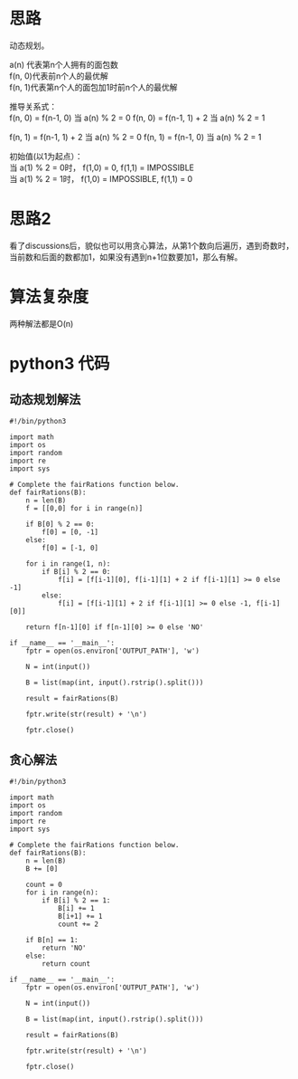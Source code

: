 # 思路
动态规划。

a(n) 代表第n个人拥有的面包数  
f(n, 0)代表前n个人的最优解  
f(n, 1)代表第n个人的面包加1时前n个人的最优解  
  
  
推导关系式：  
f(n, 0) = f(n-1, 0)         当 a(n) % 2 = 0
f(n, 0) = f(n-1, 1) + 2     当 a(n) % 2 = 1
  
f(n, 1) = f(n-1, 1) + 2     当 a(n) % 2 = 0
f(n, 1) = f(n-1, 0)         当 a(n) % 2 = 1
  
初始值(以1为起点）：  
当 a(1) % 2 = 0时， f(1,0) = 0, f(1,1) = IMPOSSIBLE  
当 a(1) % 2 = 1时， f(1,0) = IMPOSSIBLE, f(1,1) = 0  

# 思路2 
看了discussions后，貌似也可以用贪心算法，从第1个数向后遍历，遇到奇数时，当前数和后面的数都加1，如果没有遇到n+1位数要加1，那么有解。
  

# 算法复杂度

两种解法都是O(n)

# python3 代码

## 动态规划解法

```
#!/bin/python3

import math
import os
import random
import re
import sys

# Complete the fairRations function below.
def fairRations(B):
    n = len(B)
    f = [[0,0] for i in range(n)]

    if B[0] % 2 == 0:
        f[0] = [0, -1]
    else:
        f[0] = [-1, 0]

    for i in range(1, n):
        if B[i] % 2 == 0:
            f[i] = [f[i-1][0], f[i-1][1] + 2 if f[i-1][1] >= 0 else -1]
        else:
            f[i] = [f[i-1][1] + 2 if f[i-1][1] >= 0 else -1, f[i-1][0]]

    return f[n-1][0] if f[n-1][0] >= 0 else 'NO'

if __name__ == '__main__':
    fptr = open(os.environ['OUTPUT_PATH'], 'w')

    N = int(input())

    B = list(map(int, input().rstrip().split()))

    result = fairRations(B)

    fptr.write(str(result) + '\n')

    fptr.close()

```

## 贪心解法
```
#!/bin/python3

import math
import os
import random
import re
import sys

# Complete the fairRations function below.
def fairRations(B):
    n = len(B)
    B += [0]

    count = 0
    for i in range(n):
        if B[i] % 2 == 1:
            B[i] += 1
            B[i+1] += 1
            count += 2

    if B[n] == 1:
        return 'NO'
    else:
        return count

if __name__ == '__main__':
    fptr = open(os.environ['OUTPUT_PATH'], 'w')

    N = int(input())

    B = list(map(int, input().rstrip().split()))

    result = fairRations(B)

    fptr.write(str(result) + '\n')

    fptr.close()

```